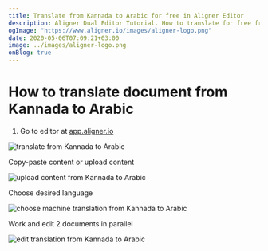 ```yaml
---
title: Translate from Kannada to Arabic for free in Aligner Editor
description: Aligner Dual Editor Tutorial. How to translate for free from Kannada to Arabic. Aligner is multilingual document management platform. 
ogImage: "https://www.aligner.io/images/aligner-logo.png"
date: 2020-05-06T07:09:21+03:00
image: ../images/aligner-logo.png
onBlog: true
---
```


# How to translate document from Kannada to Arabic

1. Go to editor at [app.aligner.io](https://app.aligner.io "Aligner App web page")

![translate from Kannada to Arabic](../aligner-blank-editor.png "translate from Kannada to Arabic")

Copy-paste content or upload content

![upload content from Kannada to Arabic](../aligner-uploaded-document.png "upload content from Kannada to Arabic")

Choose desired language

![choose machine translation from Kannada to Arabic](../aligner-language-dropdown.png "choose machine translation from Kannada to Arabic")

Work and edit 2 documents in parallel

![edit translation from Kannada to Arabic](../aligner-double-sitded-editor.png "edit translation from Kannada to Arabic")

